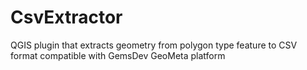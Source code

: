 # CsvExtractor
QGIS  plugin that extracts geometry from polygon type feature to CSV format compatible with GemsDev GeoMeta platform
